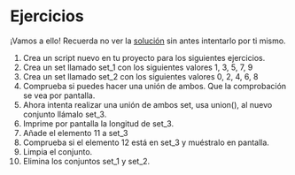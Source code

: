 # Ejercicios

¡Vamos a ello! Recuerda no ver la [solución](/11_Sets/solucion_sets.py) sin antes intentarlo por ti mismo.

1. Crea un script nuevo en tu proyecto para los siguientes ejercicios.
2. Crea un set llamado set_1 con los siguientes valores 1, 3, 5, 7, 9
3. Crea un set llamado set_2 con los siguientes valores 0, 2, 4, 6, 8
4. Comprueba si puedes hacer una unión de ambos. Que la comprobación se vea por pantalla.
5. Ahora intenta realizar una unión de ambos set, usa union(), al nuevo conjunto llámalo set_3.
6. Imprime por pantalla la longitud de set_3.
7. Añade el elemento 11 a set_3
8. Comprueba si el elemento 12 está en set_3 y muéstralo en pantalla.
9. Limpia el conjunto.
10. Elimina los conjuntos set_1 y set_2.